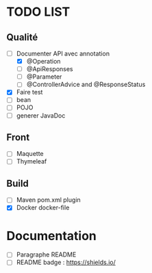 # TODO LIST

## Qualité

- [ ] Documenter API avec annotation
  - [x] @Operation
  - [ ] @ApiResponses
  - [ ] @Parameter
  - [ ] @ControllerAdvice and @ResponseStatus
- [x] Faire test
- [ ] bean
- [ ] POJO
- [ ] generer JavaDoc

## Front

- [ ] Maquette
- [ ] Thymeleaf

## Build

- [ ] Maven pom.xml plugin
- [x] Docker docker-file

# Documentation

- [ ] Paragraphe README
- [ ] README badge : https://shields.io/
